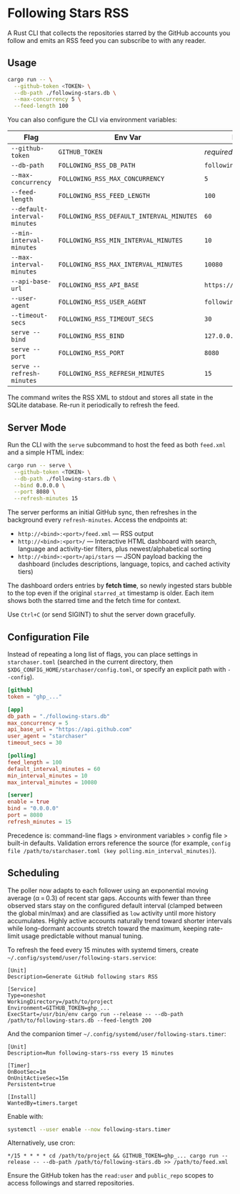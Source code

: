 # Following Stars RSS

A Rust CLI that collects the repositories starred by the GitHub accounts you follow and emits an RSS feed you can subscribe to with any reader.

## Usage

```bash
cargo run -- \
  --github-token <TOKEN> \
  --db-path ./following-stars.db \
  --max-concurrency 5 \
  --feed-length 100
```

You can also configure the CLI via environment variables:

| Flag | Env Var | Default |
| --- | --- | --- |
| `--github-token` | `GITHUB_TOKEN` | _required_ |
| `--db-path` | `FOLLOWING_RSS_DB_PATH` | `following-stars.db` |
| `--max-concurrency` | `FOLLOWING_RSS_MAX_CONCURRENCY` | `5` |
| `--feed-length` | `FOLLOWING_RSS_FEED_LENGTH` | `100` |
| `--default-interval-minutes` | `FOLLOWING_RSS_DEFAULT_INTERVAL_MINUTES` | `60` |
| `--min-interval-minutes` | `FOLLOWING_RSS_MIN_INTERVAL_MINUTES` | `10` |
| `--max-interval-minutes` | `FOLLOWING_RSS_MAX_INTERVAL_MINUTES` | `10080` |
| `--api-base-url` | `FOLLOWING_RSS_API_BASE` | `https://api.github.com` |
| `--user-agent` | `FOLLOWING_RSS_USER_AGENT` | `following-stars-rss` |
| `--timeout-secs` | `FOLLOWING_RSS_TIMEOUT_SECS` | `30` |
| `serve --bind` | `FOLLOWING_RSS_BIND` | `127.0.0.1` |
| `serve --port` | `FOLLOWING_RSS_PORT` | `8080` |
| `serve --refresh-minutes` | `FOLLOWING_RSS_REFRESH_MINUTES` | `15` |

The command writes the RSS XML to stdout and stores all state in the SQLite database. Re-run it periodically to refresh the feed.

## Server Mode

Run the CLI with the `serve` subcommand to host the feed as both `feed.xml` and a simple HTML index:

```bash
cargo run -- serve \
  --github-token <TOKEN> \
  --db-path ./following-stars.db \
  --bind 0.0.0.0 \
  --port 8080 \
  --refresh-minutes 15
```

The server performs an initial GitHub sync, then refreshes in the background every `refresh-minutes`. Access the endpoints at:

- `http://<bind>:<port>/feed.xml` — RSS output
- `http://<bind>:<port>/` — Interactive HTML dashboard with search, language and activity-tier filters, plus newest/alphabetical sorting
- `http://<bind>:<port>/api/stars` — JSON payload backing the dashboard (includes descriptions, language, topics, and cached activity tiers)

The dashboard orders entries by **fetch time**, so newly ingested stars bubble to the top even if the original `starred_at` timestamp is older. Each item shows both the starred time and the fetch time for context.

Use `Ctrl+C` (or send SIGINT) to shut the server down gracefully.

## Configuration File

Instead of repeating a long list of flags, you can place settings in `starchaser.toml` (searched in the current directory, then `$XDG_CONFIG_HOME/starchaser/config.toml`, or specify an explicit path with `--config`).

```toml
[github]
token = "ghp_..."

[app]
db_path = "./following-stars.db"
max_concurrency = 5
api_base_url = "https://api.github.com"
user_agent = "starchaser"
timeout_secs = 30

[polling]
feed_length = 100
default_interval_minutes = 60
min_interval_minutes = 10
max_interval_minutes = 10080

[server]
enable = true
bind = "0.0.0.0"
port = 8080
refresh_minutes = 15
```

Precedence is: command-line flags > environment variables > config file > built-in defaults. Validation errors reference the source (for example, `config file /path/to/starchaser.toml (key polling.min_interval_minutes)`).

## Scheduling

The poller now adapts to each follower using an exponential moving average (α = 0.3) of recent star gaps. Accounts with fewer than three observed stars stay on the configured default interval (clamped between the global min/max) and are classified as `low` activity until more history accumulates. Highly active accounts naturally trend toward shorter intervals while long-dormant accounts stretch toward the maximum, keeping rate-limit usage predictable without manual tuning.

To refresh the feed every 15 minutes with systemd timers, create `~/.config/systemd/user/following-stars.service`:

```
[Unit]
Description=Generate GitHub following stars RSS

[Service]
Type=oneshot
WorkingDirectory=/path/to/project
Environment=GITHUB_TOKEN=ghp_...
ExecStart=/usr/bin/env cargo run --release -- --db-path /path/to/following-stars.db --feed-length 200
```

And the companion timer `~/.config/systemd/user/following-stars.timer`:

```
[Unit]
Description=Run following-stars-rss every 15 minutes

[Timer]
OnBootSec=1m
OnUnitActiveSec=15m
Persistent=true

[Install]
WantedBy=timers.target
```

Enable with:

```bash
systemctl --user enable --now following-stars.timer
```

Alternatively, use cron:

```cron
*/15 * * * * cd /path/to/project && GITHUB_TOKEN=ghp_... cargo run --release -- --db-path /path/to/following-stars.db >> /path/to/feed.xml
```

Ensure the GitHub token has the `read:user` and `public_repo` scopes to access followings and starred repositories.
